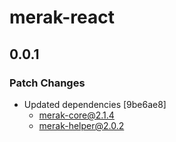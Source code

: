 # merak-react

## 0.0.1

### Patch Changes

- Updated dependencies [9be6ae8]
  - merak-core@2.1.4
  - merak-helper@2.0.2

